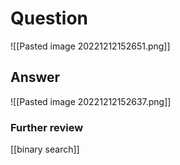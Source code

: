 # Question
![[Pasted image 20221212152651.png]]
## Answer
![[Pasted image 20221212152637.png]]
### Further review
[[binary search]]